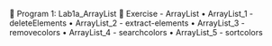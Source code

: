 📌 Program 1: Lab1a_ArrayList
📝 Exercise - ArrayList
• ArrayList_1 - deleteElements
• ArrayList_2 - extract-elements
• ArrayList_3 - removecolors
• ArrayList_4 - searchcolors
• ArrayList_5 - sortcolors

